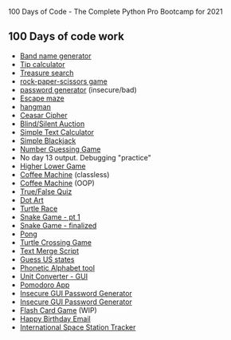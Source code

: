 100 Days of Code - The Complete Python Pro Bootcamp for 2021

## 100 Days of code work
- [Band name generator](/day1_to_day14/day-1/)
- [Tip calculator](/day1_to_day14/day-2/)
- [Treasure search](/day1_to_day14/day-3/)
- [rock-paper-scissors game](/day1_to_day14/day-4/)
- [password generator](/day1_to_day14/day-5/) (insecure/bad)
- [Escape maze](/day1_to_day14/day-6/)
- [hangman](/day1_to_day14/day-7/)
- [Ceasar Cipher](/day1_to_day14/day-8/)
- [Blind/Silent Auction](/day1_to_day14/day-9/)
- [Simple Text Calculator](/day1_to_day14/day-10/)
- [Simple Blackjack](/day1_to_day14/day-11/)
- [Number Guessing Game](/day1_to_day14/day-12/)
- No day 13 output. Debugging "practice"
- [Higher Lower Game](/day1_to_day14/day-14/)
- [Coffee Machine](day-15/main.py) (classless)
- [Coffee Machine](day-16/main.py) (OOP)
- [True/False Quiz](day-17/main.py)
- [Dot Art](day-18/main.py)
- [Turtle Race](day-19/main.py)
- [Snake Game - pt 1](day-20/main.py)
- [Snake Game - finalized](day-21/main.py)
- [Pong](day-22/)
- [Turtle Crossing Game](day-23/)
- [Text Merge Script](day-24/)
- [Guess US states](day-25/)
- [Phonetic Alphabet tool](day-26/)
- [Unit Converter - GUI](day-27/)
- [Pomodoro App](day-28/)
- [Insecure GUI Password Generator](day-29/)
- [Insecure GUI Password Generator](day-30/)
- [Flash Card Game](day-31/) (WIP)
- [Happy Birthday Email](day-32/)
- [International Space Station Tracker](day-33/)
